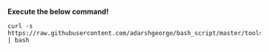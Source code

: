 

**Execute the below command!**
```
curl -s https://raw.githubusercontent.com/adarshgeorge/bash_script/master/tools/password_generator/passwd.sh | bash
```
